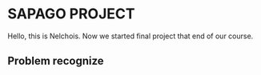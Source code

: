 # SAPAGO PROJECT
Hello, this is Nelchois. 
Now we started final project that end of our course.

## Problem recognize